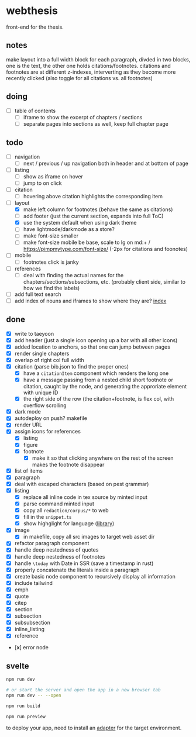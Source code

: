 # webthesis

front-end for the thesis.

## notes

make layout into a full width block for each paragraph, divded in two blocks, one is the text, the other one holds citations/footnotes. citations and footnotes are at different z-indexes, interverting as they become more recently clicked (also toggle for all citations vs. all footnotes)

## doing

- [ ] table of contents
  - [ ] iframe to show the excerpt of chapters / sections
  - [ ] separate pages into sections as well, keep full chapter page

## todo

- [ ] navigation
  - [ ] next / previous / up navigation both in header and at bottom of page
- [ ] listing
  - [ ] show as iframe on hover
  - [ ] jump to on click
- [ ] citation
  - [ ] hovering above citation highlights the corresponding item
- [ ] layout
  - [x] make left column for footnotes (behave the same as citations)
  - [ ] add footer (just the current section, expands into full ToC)
  - [x] use the system default when using dark theme
  - [ ] have lightmode/darkmode as a store?
  - [ ] make font-size smaller
  - [ ] make font-size mobile be base, scale to lg on md:+ / https://pimpmytype.com/font-size/ (-2px for citations and foonotes)
- [ ] mobile
  - [ ] footnotes click is janky
- [ ] references
  - [ ] deal with finding the actual names for the chapters/sections/subsections, etc. (probably client side, similar to how we find the labels)
- [ ] add full text search
- [ ] add index of nouns and iframes to show where they are? [index](https://en.wikipedia.org/wiki/Index_(publishing))

## done
- [x] write to taeyoon
- [x] add header (just a single icon opening up a bar with all other icons)
- [x] added location to anchors, so that one can jump between pages
- [x] render single chapters
- [x] overlap of right col full width
- [x] citation (parse bib.json to find the proper ones)
  - [x] have a `citationItem` component which renders the long one
  - [x] have a message passing from a nested child short footnote or citation, caught by the node, and generating the approriate element with unique ID
  - [x] the right side of the row (the citation+footnote, is flex col, with overflow scrolling
- [x] dark mode
- [x] autodeploy on push? makefile
- [x] render URL
- [x] assign icons for references
  - [x] listing
  - [x] figure
  - [x] footnote
    - [x] make it so that clicking anywhere on the rest of the screen makes the footnote disappear
- [x] list of items
- [x] paragraph
- [x] deal with escaped characters (based on pest grammar)
- [x] listing
  - [x] replace all inline code in tex source by minted input
  - [x] parse command minted input
  - [x] copy all `redaction/corpus/*` to web
  - [x] fill in the `snippet.ts`
  - [x] show highglight for language ([library](https://github.com/highlightjs/highlight.js))
- [x] image
  - [x] in makefile, copy all src images to target web asset dir
- [x] refactor paragraph component
- [x] handle deep nestedness of quotes
- [x] handle deep nestedness of footnotes
- [x] handle `\today` with Date in SSR (save a timestamp in rust)
- [x] properly concatenate the literals inside a paragraph
- [x] create basic node component to recursively display all information
- [x] include tailwind
- [x] emph
- [x] quote
- [x] citep
- [x] section
- [x] subsection
- [x] subsubsection
- [x] inline_listing
- [x] reference
- [**x**] error node


## svelte

```bash
npm run dev

# or start the server and open the app in a new browser tab
npm run dev -- --open

npm run build

npm run preview
```

to deploy your app, need to install an [adapter](https://kit.svelte.dev/docs/adapters) for the target environment.
